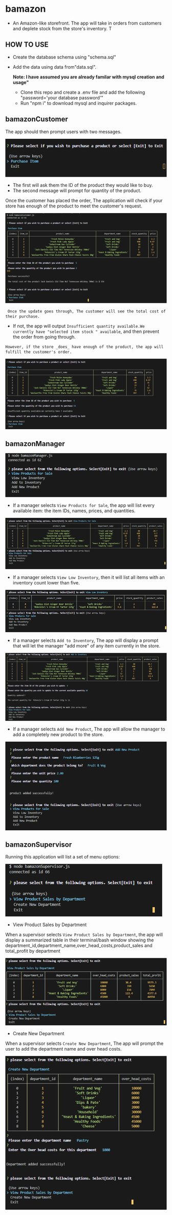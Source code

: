 # bamazon
* An Amazon-like storefront. The app will take in orders from customers and deplete stock from the store's inventory.
T
## HOW TO USE
* Create the database schema using "schema.sql"
* Add the data using data from"data.sql".

   **Note: I have assumed you are already familar with mysql creation and usage"**
   * Clone this repo and create a .env file and add the following "password='your database password'"
   * Run "npm i" to download mysql and inquirer packages.

 ## **bamazonCustomer**
 The app should then prompt users with two messages.


![bamzonCutomer](./images/bamazonCustomer_Prompt.jpg)


   * The first will ask them the ID of the product they would like to buy.
   * The second message will prompt for quantity of the product.
    
 Once the customer has placed the order, The application will check if your store has enough of the product to meet the customer's request.

![bamzonCustomer](./images/bamazonCustomer_1.jpg)

     Once the update goes through, The customer will see the total cost of their purchase.

   * If not, the app will output  `Insufficient quantity available.We currently have "selected item stock " available`, and then prevent the order from going through.

    However, if the store _does_ have enough of the product, the app will fulfill the customer's order.
![bamzonCustomer](./images/bamazonCustomer_2.jpg)
   
 ## **bamazonManager**
 ![bamzonManager](./images/bamazonManager_Prompt.jpg)

 * If a manager selects `View Products for Sale`, the app will list every available item: the item IDs, names, prices, and quantities.



![bamzonManager](./images/bamazonManager_1.jpg)

  * If a manager selects `View Low Inventory`, then it will list all items with an inventory count lower than five.

![bamzonManager](./images/bamazonManager_2.jpg)

  * If a manager selects `Add to Inventory`, The app will display a prompt that will let the manager "add more" of any item currently in the store.

![bamzonManager](./images/bamazonManager_3.jpg)

  * If a manager selects `Add New Product`, The app will allow the manager to add a completely new product to the store.

  ![bamzonManager](./images/bamazonManager_4.jpg)


 ## **bamazonSupervisor**
 Running this application will list a set of menu options:

 ![bamzonSupervisor](./images/bamazonSupervisor_Prompt.jpg)
 
   * View Product Sales by Department
   
   When a supervisor selects `View Product Sales by Department`, the app will display a summarized table in their terminal/bash window
 showing the department_id,department_name,over_head_costs,product_sales and total_profit by department

  ![bamzonSupervisor](./images/bamazonSupervisor_1.jpg)
   * Create New Department
   
   When a supervisor selects `Create New Department`, The app will prompt the user to add the department name and over head costs.

   ![bamzonSupervisor](./images/bamazonSupervisor_2.jpg)
   

  
  
